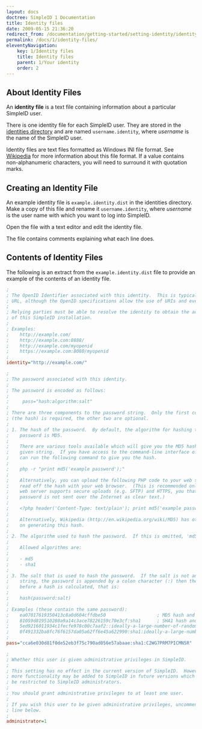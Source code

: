 ```yaml
---
layout: docs
doctree: SimpleID 1 Documentation
title: Identity files
date: 2009-05-15 21:36:20
redirect_from: /documentation/getting-started/setting-identity/identity-files/
permalink: /docs/1/identity-files/
eleventyNavigation:
    key: 1/Identity files
    title: Identity files
    parent: 1/Your identity
    order: 2
---
```


## About Identity Files

An **identity file** is a text file containing information about a particular SimpleID user.

There is one identity file for each SimpleID user.  They are stored in the [identities directory](/docs/1/installing/#directories) and are named <code>username.identity</code>, where <var>username</var> is the name of the SimpleID user.

Identity files are text files formatted as Windows INI file format.  See [Wikipedia](http://en.wikipedia.org/wiki/INI_file) for more information about this file format.  If a value contains non-alphanumeric characters, you will need to surround it with quotation marks.

## Creating an Identity File

An example identity file is <code>example.identity.dist</code> in the identities directory.  Make a copy of this file and rename it <code>username.identity</code>, where <var>username</var> is the user name with which you want to log into SimpleID.

Open the file with a text editor and edit the identity file.

The file contains comments explaining what each line does.

## Contents of Identity Files

The following is an extract from the <code>example.identity.dist</code> file to provide an example of the contents of an identity file.

```ini
;
; The OpenID Identifier associated with this identity.  This is typically a
; URL, although the OpenID specifications allow the use of URIs and even XRIs.
;
; Relying parties must be able to resolve the identity to obtain the address
; of this SimpleID installation.
;
; Examples:
;    http://example.com/
;    http://example.com:8888/
;    http://example.com/myopenid
;    https://example.com:8080/myopenid
;
identity="http://example.com/"

;
; The password associated with this identity.  
;
; The password is encoded as follows:
;
;     pass="hash:algorithm:salt"
;
; There are three components to the password string.  Only the first component
; (the hash) is required, the other two are optional.
;
; 1. The hash of the password.  By default, the algorithm for hashing the
;    password is MD5.
;
;    There are various tools available which will give you the MD5 hash of any
;    given string.  If you have access to the command-line interface of PHP, you
;    can run the following command to give you the hash.
;
;    php -r "print md5('example password');"
;
;    Alternatively, you can upload the following PHP code to your web server, then
;    read off the hash with your web browser.  (This is recommended only if your
;    web server supports secure uploads (e.g. SFTP) and HTTPS, you that your
;    password is not sent over the Internet as clear text.)
;
;    <?php header('Content-Type: text/plain'); print md5('example password'); ?>
;
;    Alternatively, Wikipedia (http://en.wikipedia.org/wiki/MD5) has other resources
;    on generating this hash.
;
; 2. The algorithm used to hash the password.  If this is omitted, 'md5' is assumed.
;
;    Allowed algorithms are:
;
;    - md5
;    - sha1
;
; 3. The salt that is used to hash the password.  If the salt is not an empty
;    string, the password is appended by a colon character (:) then the salt
;    before a hash is calculated, that is:
;
;    hash(password:salt)
;
; Examples (these contain the same password):
;    ea07017619350413c8a0d604cffdbe50                   ; MD5 hash and no salt
;    81059d819510280a9a14c3ace78226159c70e3cf:sha1      ; SHA1 hash and no salt
;    5ed9216011934c1fecfe978c00c7aaf2::ideally-a-large-number-of-random-characters-to-use-as-salt                   ; MD5 hash with salt
;    0f491332ba8fc76f6157da05a62ff6e45a622990:sha1:ideally-a-large-number-of-random-characters-to-use-as-salt       ; SHA1 hash with salt
;
pass="cca6e030d81f0de52eb3f75c790ad056e57abaae:sha1:C2WG7PRM7PICMN5R"

;
; Whether this user is given administrative privileges in SimpleID.
;
; This setting has no effect in the current version of SimpleID.  However,
; more functionality may be added to SimpleID in future versions which will
; be restricted to SimpleID administrators.
;
; You should grant administrative privileges to at least one user.
;
; If you wish this user to be given administrative privileges, uncomment the
; line below.
;
administrator=1
```